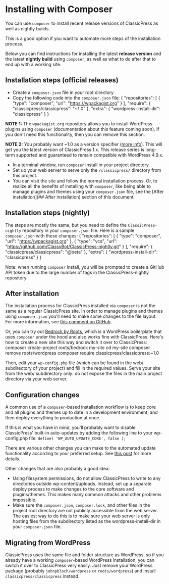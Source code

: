 # Installing with Composer

You can use `composer` to install recent release versions of ClassicPress as well as nightly builds.

This is a good option if you want to automate more steps of the installation process.

Below you can find instructions for installing the latest **release version** and the latest **nightly build** using `composer`, as well as what to do after that to end up with a working site.

## Installation steps (official releases)

- Create a `composer.json` file in your root directory
- Copy the following code into the `composer.json` file:
	{
		"repositories": [
			{
				"type": "composer",
				"url": "https://wpackagist.org"
			}
		],
		"require": {
			"classicpress/classicpress": "~1.0"
		},
		"extra": {
			"wordpress-install-dir": "classicpress"
		}
	}

**NOTE 1:** The `wpackagist.org` repository allows you to install WordPress plugins using `composer` (documentation about this feature coming soon). If you don't need this functionality, then you can remove this section.

**NOTE 2:** You probably want ~1.0 as a version specifier ([more info](https://getcomposer.org/doc/articles/versions.md#tilde-version-range-)). This will get you the latest version of ClassicPress 1.x. This release series is long-term supported and guaranteed to remain compatible with WordPress 4.9.x.

- In a terminal window, run `composer` install in your project directory.
- Set up your web server to serve only the `/classicpress/` directory from this project.
- You can visit the site and follow the normal installation process. Or, to realize all the benefits of installing with `composer`, like being able to manage plugins and themes using your `composer.json` file, see the [After installation](## After installation) section of this document.

## Installation steps (nightly)

The steps are mostly the same, but you need to define the `ClassicPress-nightly` repository in your `composer.json` file. Here is a sample `composer.json` with these changes:
	{
		"repositories": [
			{
				"type": "composer",
				"url": "https://wpackagist.org"
			},
			{
				"type": "vcs",
				"url": "https://github.com/ClassyBot/ClassicPress-nightly.git"
			}
		],
		"require": {
			"classicpress/classicpress": "@beta"
		},
		"extra": {
			"wordpress-install-dir": "classicpress"
		}
	}

Note: when running `composer` install, you will be prompted to create a GitHub API token due to the large number of tags in the ClassicPress-nightly repository.

## After installation

The installation process for ClassicPress installed via `composer` is not the same as a regular ClassicPress site. In order to manage plugins and themes using `composer.json` you'll need to make some changes to the file layout. For more information, see [this comment on GitHub](https://github.com/ClassicPress/ClassicPress/issues/218#issuecomment-440352654).

Or, you can try out [Bedrock by Roots](https://github.com/roots/bedrock), which is a WordPress boilerplate that uses `composer` under the hood and also works fine with ClassicPress. Here's how to create a new site this way and switch it over to ClassicPress:
	composer create-project roots/bedrock my-site
	cd my-site
	composer remove roots/wordpress
	composer require classicpress/classicpress:~1.0

Then, edit your `wp-config.php` file (which can be found in the web/ subdirectory of your project) and fill in the required values. Serve your site from the web/ subdirectory only: do not expose the files in the main project directory via your web server.

## Configuration changes

A common use of a `composer`-based installation workflow is to keep core and all plugins and themes up to date in a development environment, and then deploy everything to production at once.

If this is what you have in mind, you'll probably want to disable ClassicPress' built-in auto-updates by adding the following line to your wp-config.php file:
`define( 'WP_AUTO_UPDATE_CORE', false );`

There are various other changes you can make to the automated update functionality according to your preferred setup. See [this post](https://make.wordpress.org/core/2013/10/25/the-definitive-guide-to-disabling-auto-updates-in-wordpress-3-7/) for more details.

Other changes that are also probably a good idea:

- Using filesystem permissions, do not allow ClassicPress to write to any directories outside wp-content/uploads. Instead, set up a separate deploy process to make changes to the core software and plugins/themes. This makes many common attacks and other problems impossible.
- Make sure the `composer.json`, `composer.lock`, and other files in the project root directory are not publicly accessible from the web server. The easiest way to do this is to make sure your web server is only hosting files from the subdirectory listed as the wordpress-install-dir in your `composer.json` file.

## Migrating from WordPress

ClassicPress uses the same file and folder structure as WordPress, so if you already have a working `composer`-based WordPress installation, you can switch it over to ClassicPress very easily. Just remove your WordPress package (probably `johnpbloch/wordpress` or `roots/wordpres`s) and install `classicpress/classicpress` instead.
